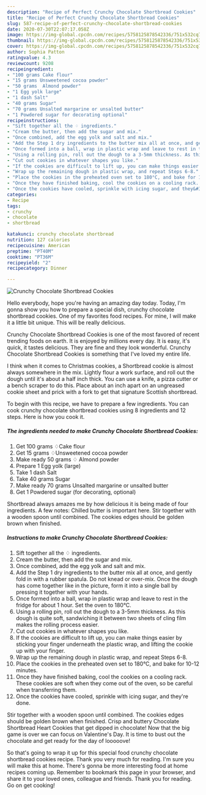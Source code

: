```yaml
---
description: "Recipe of Perfect Crunchy Chocolate Shortbread Cookies"
title: "Recipe of Perfect Crunchy Chocolate Shortbread Cookies"
slug: 587-recipe-of-perfect-crunchy-chocolate-shortbread-cookies
date: 2020-07-30T22:07:17.058Z
image: https://img-global.cpcdn.com/recipes/5758125878542336/751x532cq70/crunchy-chocolate-shortbread-cookies-recipe-main-photo.jpg
thumbnail: https://img-global.cpcdn.com/recipes/5758125878542336/751x532cq70/crunchy-chocolate-shortbread-cookies-recipe-main-photo.jpg
cover: https://img-global.cpcdn.com/recipes/5758125878542336/751x532cq70/crunchy-chocolate-shortbread-cookies-recipe-main-photo.jpg
author: Sophia Patton
ratingvalue: 4.3
reviewcount: 9208
recipeingredient:
- "100 grams Cake flour"
- "15 grams Unsweetened cocoa powder"
- "50 grams  Almond powder"
- "1 Egg yolk large"
- "1 dash Salt"
- "40 grams Sugar"
- "70 grams Unsalted margarine or unsalted butter"
- "1 Powdered sugar for decorating optional"
recipeinstructions:
- "Sift together all the ♢ ingredients."
- "Cream the butter, then add the sugar and mix."
- "Once combined, add the egg yolk and salt and mix."
- "Add the Step 1 dry ingredients to the butter mix all at once, and gently fold in with a rubber spatula.  Do not knead or over-mix. Once the dough has come together like in the picture, form it into a single ball by pressing it together with your hands."
- "Once formed into a ball, wrap in plastic wrap and leave to rest in the fridge for about 1 hour. Set the oven to 180°C."
- "Using a rolling pin, roll out the dough to a 3-5mm thickness. As this dough is quite soft, sandwiching it between two sheets of cling film makes the rolling process easier."
- "Cut out cookies in whatever shapes you like."
- "If the cookies are difficult to lift up, you can make things easier by sticking your finger underneath the plastic wrap, and lifting the cookie up with your finger."
- "Wrap up the remaining dough in plastic wrap, and repeat Steps 6-8."
- "Place the cookies in the preheated oven set to 180°C, and bake for 10-12 minutes."
- "Once they have finished baking, cool the cookies on a cooling rack. These cookies are soft when they come out of the oven, so be careful when transferring them."
- "Once the cookies have cooled, sprinkle with icing sugar, and they&#39;re done."
categories:
- Recipe
tags:
- crunchy
- chocolate
- shortbread

katakunci: crunchy chocolate shortbread 
nutrition: 127 calories
recipecuisine: American
preptime: "PT40M"
cooktime: "PT36M"
recipeyield: "2"
recipecategory: Dinner

---
```



![Crunchy Chocolate Shortbread Cookies](https://img-global.cpcdn.com/recipes/5758125878542336/751x532cq70/crunchy-chocolate-shortbread-cookies-recipe-main-photo.jpg)

Hello everybody, hope you're having an amazing day today. Today, I'm gonna show you how to prepare a special dish, crunchy chocolate shortbread cookies. One of my favorites food recipes. For mine, I will make it a little bit unique. This will be really delicious.

Crunchy Chocolate Shortbread Cookies is one of the most favored of recent trending foods on earth. It is enjoyed by millions every day. It is easy, it's quick, it tastes delicious. They are fine and they look wonderful. Crunchy Chocolate Shortbread Cookies is something that I've loved my entire life.

I think when it comes to Christmas cookies, a Shortbread cookie is almost always somewhere in the mix. Lightly flour a work surface, and roll out the dough until it&#39;s about a half inch thick. You can use a knife, a pizza cutter or a bench scraper to do this. Place about an inch apart on an ungreased cookie sheet and prick with a fork to get that signature Scottish shortbread.


To begin with this recipe, we have to prepare a few ingredients. You can cook crunchy chocolate shortbread cookies using 8 ingredients and 12 steps. Here is how you cook it.

<!--inarticleads1-->

##### The ingredients needed to make Crunchy Chocolate Shortbread Cookies:

1. Get 100 grams ♢Cake flour
1. Get 15 grams ♢Unsweetened cocoa powder
1. Make ready 50 grams ♢ Almond powder
1. Prepare 1 Egg yolk (large)
1. Take 1 dash Salt
1. Take 40 grams Sugar
1. Make ready 70 grams Unsalted margarine or unsalted butter
1. Get 1 Powdered sugar (for decorating, optional)


Shortbread always amazes me by how delicious it is being made of four ingredients. A few notes: Chilled butter is important here. Stir together with a wooden spoon until combined. The cookies edges should be golden brown when finished. 

<!--inarticleads2-->

##### Instructions to make Crunchy Chocolate Shortbread Cookies:

1. Sift together all the ♢ ingredients.
1. Cream the butter, then add the sugar and mix.
1. Once combined, add the egg yolk and salt and mix.
1. Add the Step 1 dry ingredients to the butter mix all at once, and gently fold in with a rubber spatula.  Do not knead or over-mix. Once the dough has come together like in the picture, form it into a single ball by pressing it together with your hands.
1. Once formed into a ball, wrap in plastic wrap and leave to rest in the fridge for about 1 hour. Set the oven to 180°C.
1. Using a rolling pin, roll out the dough to a 3-5mm thickness. As this dough is quite soft, sandwiching it between two sheets of cling film makes the rolling process easier.
1. Cut out cookies in whatever shapes you like.
1. If the cookies are difficult to lift up, you can make things easier by sticking your finger underneath the plastic wrap, and lifting the cookie up with your finger.
1. Wrap up the remaining dough in plastic wrap, and repeat Steps 6-8.
1. Place the cookies in the preheated oven set to 180°C, and bake for 10-12 minutes.
1. Once they have finished baking, cool the cookies on a cooling rack. These cookies are soft when they come out of the oven, so be careful when transferring them.
1. Once the cookies have cooled, sprinkle with icing sugar, and they&#39;re done.


Stir together with a wooden spoon until combined. The cookies edges should be golden brown when finished. Crisp and buttery Chocolate Shortbread Heart Cookies that get dipped in chocolate! Now that the big game is over we can focus on Valentine&#39;s Day. It is time to bust out the chocolate and get ready for the day of looooove! 

So that's going to wrap it up for this special food crunchy chocolate shortbread cookies recipe. Thank you very much for reading. I'm sure you will make this at home. There's gonna be more interesting food at home recipes coming up. Remember to bookmark this page in your browser, and share it to your loved ones, colleague and friends. Thank you for reading. Go on get cooking!
